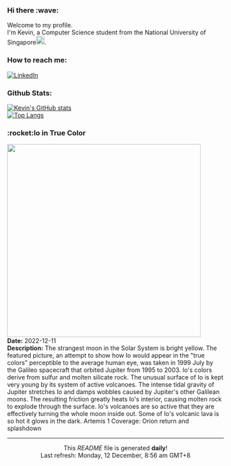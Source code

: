 <h3>Hi there :wave:</h3>

Welcome to my profile.   
I'm Kevin, a Computer Science student from the National University of Singapore<img src="https://img.icons8.com/color/96/000000/singapore-circular.png" width="20px"/>.</p>

<h3>How to reach me: </h3>
<a href="https://www.linkedin.com/in/kevin-foong/"><img alt="LinkedIn" src="https://img.shields.io/badge/linkedin-%230077B5.svg?&style=for-the-badge&logo=linkedin&logoColor=white" /></a> 

<h3>Github Stats: </h3> 

[![Kevin's GitHub stats](https://github-readme-stats.vercel.app/api?username=kevin9foong&theme=tokyonight)](https://github.com/anuraghazra/github-readme-stats) <br/>
[![Top Langs](https://github-readme-stats.vercel.app/api/top-langs/?username=kevin9foong&layout=compact&theme=tokyonight)](https://github.com/anuraghazra/github-readme-stats)

<h3>:rocket:Io in True Color</h3> 
<img width="450" src="https:&#x2F;&#x2F;apod.nasa.gov&#x2F;apod&#x2F;image&#x2F;2212&#x2F;iotruecolor_galileo_2796.jpg" /><br/>
<b>Date:</b> 2022-12-11<br/>
<b>Description:</b> The strangest moon in the Solar System is bright yellow.  The featured picture, an attempt to show how Io would appear in the &quot;true colors&quot; perceptible to the average human eye, was taken in 1999 July by the Galileo spacecraft that orbited Jupiter from 1995 to 2003.  Io&#39;s colors derive from sulfur and molten silicate rock.  The unusual surface of Io is kept very young by its system of active volcanoes.  The intense tidal gravity of Jupiter stretches Io and damps wobbles caused by Jupiter&#39;s other Galilean moons.  The resulting friction greatly heats Io&#39;s interior, causing  molten rock to explode through the surface.  Io&#39;s volcanoes are so active that they are effectively turning the whole moon inside out.  Some of Io&#39;s volcanic lava is so hot it glows in the dark.   Artemis 1 Coverage: Orion return and splashdown<br/>

------------
<p align="center">This <i>README</i> file is generated <b>daily</b>!</br>
Last refresh: Monday, 12 December, 8:56 am GMT+8<br />